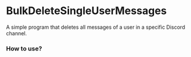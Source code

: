# BulkDeleteSingleUserMessages
A simple program that deletes all messages of a user in a specific Discord channel.

### How to use?
